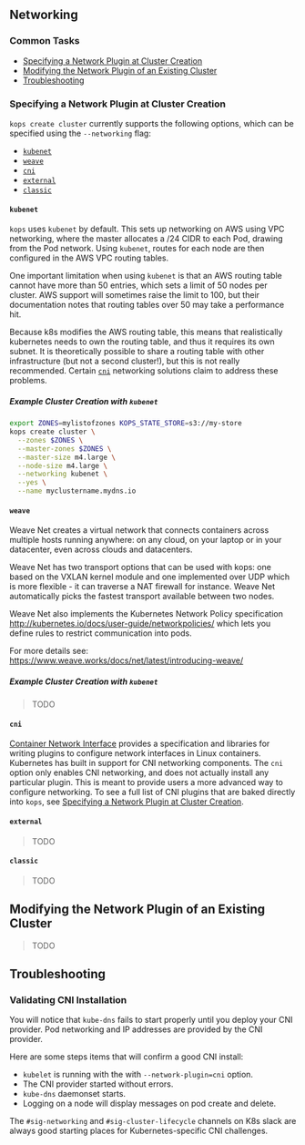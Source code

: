 ## Networking

### Common Tasks

* [Specifying a Network Plugin at Cluster Creation]
* [Modifying the Network Plugin of an Existing Cluster]
* [Troubleshooting]

### Specifying a Network Plugin at Cluster Creation

`kops create cluster` currently supports the following options, which can be
specified using the `--networking` flag:

* [`kubenet`]
* [`weave`]
* [`cni`]
* [`external`]
* [`classic`]

#### `kubenet`

`kops` uses `kubenet` by default. This sets up networking on AWS using VPC
networking, where the master allocates a /24 CIDR to each Pod, drawing from the
Pod network. Using `kubenet`, routes for each node are then configured in the
AWS VPC routing tables.

One important limitation when using `kubenet` is that an AWS routing table
cannot have more than 50 entries, which sets a limit of 50 nodes per cluster.
AWS support will sometimes raise the limit to 100, but their documentation
notes that routing tables over 50 may take a performance hit.

Because k8s modifies the AWS routing table, this means that realistically
kubernetes needs to own the routing table, and thus it requires its own subnet.
It is theoretically possible to share a routing table with other infrastructure
(but not a second cluster!), but this is not really recommended. Certain
[`cni`] networking solutions claim to address these problems.

##### Example Cluster Creation with `kubenet`

```bash
export ZONES=mylistofzones KOPS_STATE_STORE=s3://my-store
kops create cluster \
  --zones $ZONES \
  --master-zones $ZONES \
  --master-size m4.large \
  --node-size m4.large \
  --networking kubenet \
  --yes \
  --name myclustername.mydns.io
```

#### `weave`

Weave Net creates a virtual network that connects containers across multiple
hosts running anywhere: on any cloud, on your laptop or in your datacenter,
even across clouds and datacenters.

Weave Net has two transport options that can be used with kops: one based on
the VXLAN kernel module and one implemented over UDP which is more flexible -
it can traverse a NAT firewall for instance. Weave Net automatically picks the
fastest transport available between two nodes.

Weave Net also implements the Kubernetes Network Policy specification
http://kubernetes.io/docs/user-guide/networkpolicies/ which lets you define
rules to restrict communication into pods.

For more details see:
https://www.weave.works/docs/net/latest/introducing-weave/

##### Example Cluster Creation with `kubenet`

> TODO

#### `cni`

[Container Network Interface] provides a specification and libraries for
writing plugins to configure network interfaces in Linux containers.
Kubernetes has built in support for CNI networking components. The `cni` option
only enables CNI networking, and does not actually install any particular
plugin. This is meant to provide users a more advanced way to configure
networking. To see a full list of CNI plugins that are baked directly into
`kops`, see [Specifying a Network Plugin at Cluster Creation].

#### `external`

> TODO

#### `classic`

> TODO

## Modifying the Network Plugin of an Existing Cluster

> TODO

## Troubleshooting

### Validating CNI Installation

You will notice that `kube-dns` fails to start properly until you deploy your
CNI provider.  Pod networking and IP addresses are provided by the CNI
provider.

Here are some steps items that will confirm a good CNI install:

* `kubelet` is running with the with `--network-plugin=cni` option.
* The CNI  provider started without errors.
* `kube-dns` daemonset starts.
* Logging on a node will display messages on pod create and delete.

The `#sig-networking` and `#sig-cluster-lifecycle` channels on K8s slack are
always good starting places for Kubernetes-specific CNI challenges.

[Container Network Interface]: https://github.com/kubernetes/kops/pull/819
[Specifying a Network Plugin at Cluster Creation]: #specifying-a-network-plugin-at-cluster-creation
[Modifying the Network Plugin of an Existing Cluster]: #modifying-the-network-plugin-of-an-existing-cluster
[Troubleshooting]: #troubleshooting
[`kubenet`]: #kubenet
[`weave`]: #weave
[`cni`]: #cni
[`external`]: #external
[`classic`]: #classic
